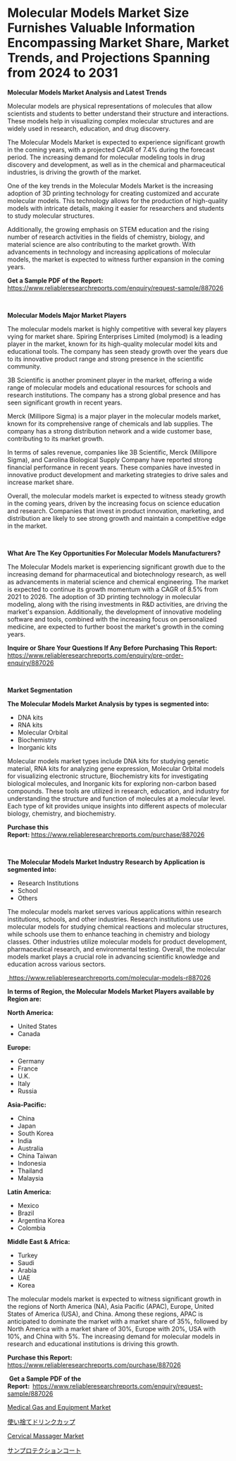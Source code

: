<p><h1>Molecular Models Market Size Furnishes Valuable Information Encompassing Market Share, Market Trends, and Projections Spanning from 2024 to 2031</h1></p><p><strong>Molecular Models Market Analysis and Latest Trends</strong></p>
<p><p>Molecular models are physical representations of molecules that allow scientists and students to better understand their structure and interactions. These models help in visualizing complex molecular structures and are widely used in research, education, and drug discovery.</p><p>The Molecular Models Market is expected to experience significant growth in the coming years, with a projected CAGR of 7.4% during the forecast period. The increasing demand for molecular modeling tools in drug discovery and development, as well as in the chemical and pharmaceutical industries, is driving the growth of the market.</p><p>One of the key trends in the Molecular Models Market is the increasing adoption of 3D printing technology for creating customized and accurate molecular models. This technology allows for the production of high-quality models with intricate details, making it easier for researchers and students to study molecular structures.</p><p>Additionally, the growing emphasis on STEM education and the rising number of research activities in the fields of chemistry, biology, and material science are also contributing to the market growth. With advancements in technology and increasing applications of molecular models, the market is expected to witness further expansion in the coming years.</p></p>
<p><strong>Get a Sample PDF of the Report:&nbsp;</strong> <a href="https://www.reliableresearchreports.com/enquiry/request-sample/887026">https://www.reliableresearchreports.com/enquiry/request-sample/887026</a></p>
<p>&nbsp;</p>
<p><strong>Molecular Models Major Market Players</strong></p>
<p><p>The molecular models market is highly competitive with several key players vying for market share. Spiring Enterprises Limited (molymod) is a leading player in the market, known for its high-quality molecular model kits and educational tools. The company has seen steady growth over the years due to its innovative product range and strong presence in the scientific community.</p><p>3B Scientific is another prominent player in the market, offering a wide range of molecular models and educational resources for schools and research institutions. The company has a strong global presence and has seen significant growth in recent years.</p><p>Merck (Millipore Sigma) is a major player in the molecular models market, known for its comprehensive range of chemicals and lab supplies. The company has a strong distribution network and a wide customer base, contributing to its market growth.</p><p>In terms of sales revenue, companies like 3B Scientific, Merck (Millipore Sigma), and Carolina Biological Supply Company have reported strong financial performance in recent years. These companies have invested in innovative product development and marketing strategies to drive sales and increase market share.</p><p>Overall, the molecular models market is expected to witness steady growth in the coming years, driven by the increasing focus on science education and research. Companies that invest in product innovation, marketing, and distribution are likely to see strong growth and maintain a competitive edge in the market.</p></p>
<p>&nbsp;</p>
<p><strong>What Are The Key Opportunities For Molecular Models Manufacturers?</strong></p>
<p><p>The Molecular Models market is experiencing significant growth due to the increasing demand for pharmaceutical and biotechnology research, as well as advancements in material science and chemical engineering. The market is expected to continue its growth momentum with a CAGR of 8.5% from 2021 to 2026. The adoption of 3D printing technology in molecular modeling, along with the rising investments in R&D activities, are driving the market's expansion. Additionally, the development of innovative modeling software and tools, combined with the increasing focus on personalized medicine, are expected to further boost the market's growth in the coming years.</p></p>
<p><strong>Inquire or Share Your Questions If Any Before Purchasing This Report:</strong> <a href="https://www.reliableresearchreports.com/enquiry/pre-order-enquiry/887026">https://www.reliableresearchreports.com/enquiry/pre-order-enquiry/887026</a></p>
<p>&nbsp;</p>
<p><strong>Market Segmentation</strong></p>
<p><strong>The Molecular Models Market Analysis by types is segmented into:</strong></p>
<p><ul><li>DNA kits</li><li>RNA kits</li><li>Molecular Orbital</li><li>Biochemistry</li><li>Inorganic kits</li></ul></p>
<p><p>Molecular models market types include DNA kits for studying genetic material, RNA kits for analyzing gene expression, Molecular Orbital models for visualizing electronic structure, Biochemistry kits for investigating biological molecules, and Inorganic kits for exploring non-carbon based compounds. These tools are utilized in research, education, and industry for understanding the structure and function of molecules at a molecular level. Each type of kit provides unique insights into different aspects of molecular biology, chemistry, and biochemistry.</p></p>
<p><strong>Purchase this Report:&nbsp;</strong><a href="https://www.reliableresearchreports.com/purchase/887026">https://www.reliableresearchreports.com/purchase/887026</a></p>
<p>&nbsp;</p>
<p><strong>The Molecular Models Market Industry Research by Application is segmented into:</strong></p>
<p><ul><li>Research Institutions</li><li>School</li><li>Others</li></ul></p>
<p><p>The molecular models market serves various applications within research institutions, schools, and other industries. Research institutions use molecular models for studying chemical reactions and molecular structures, while schools use them to enhance teaching in chemistry and biology classes. Other industries utilize molecular models for product development, pharmaceutical research, and environmental testing. Overall, the molecular models market plays a crucial role in advancing scientific knowledge and education across various sectors.</p></p>
<p><a href="https://www.reliableresearchreports.com/molecular-models-r887026">&nbsp;https://www.reliableresearchreports.com/molecular-models-r887026</a></p>
<p><strong>In terms of Region, the Molecular Models Market Players available by Region are:</strong></p>
<p>
    <p> <strong> North America: </strong>
        <ul>
            <li>United States</li>
            <li>Canada</li>
        </ul>
        </p> 
    <p> <strong> Europe: </strong>
        <ul>
            <li>Germany</li>
            <li>France</li>
            <li>U.K.</li>
            <li>Italy</li>
            <li>Russia</li>
        </ul>
        </p> 
    <p> <strong> Asia-Pacific: </strong>
        <ul>
            <li>China</li>
            <li>Japan</li>
            <li>South Korea</li>
            <li>India</li>
            <li>Australia</li>
            <li>China Taiwan</li>
            <li>Indonesia</li>
            <li>Thailand</li>
            <li>Malaysia</li>
        </ul>
        </p> 
    <p> <strong> Latin America: </strong>
        <ul>
            <li>Mexico</li>
            <li>Brazil</li>
            <li>Argentina Korea</li>
            <li>Colombia</li>
        </ul>
        </p> 
    <p> <strong> Middle East & Africa: </strong>
        <ul>
            <li>Turkey</li>
            <li>Saudi</li>
            <li>Arabia</li>
            <li>UAE</li>
            <li>Korea</li>
        </ul>
    </p>
    </p>
<p><p>The molecular models market is expected to witness significant growth in the regions of North America (NA), Asia Pacific (APAC), Europe, United States of America (USA), and China. Among these regions, APAC is anticipated to dominate the market with a market share of 35%, followed by North America with a market share of 30%, Europe with 20%, USA with 10%, and China with 5%. The increasing demand for molecular models in research and educational institutions is driving this growth.</p></p>
<p><strong>Purchase this Report: </strong><a href="https://www.reliableresearchreports.com/purchase/887026">https://www.reliableresearchreports.com/purchase/887026</a></p>
<p>&nbsp;<strong>Get a Sample PDF of the Report:&nbsp;&nbsp;</strong><a href="https://www.reliableresearchreports.com/enquiry/request-sample/887026">https://www.reliableresearchreports.com/enquiry/request-sample/887026</a></p>
<p><strong></strong></p>
<p><p><a href="https://github.com/timeliteaut/Market-Research-Report-List-2/blob/main/medical-gas-and-equipment-market.md">Medical Gas and Equipment Market</a></p><p><a href="https://github.com/zjkmgcs938405/Market-Research-Report-List-2/blob/main/446605248797.md">使い捨てドリンクカップ</a></p><p><a href="https://github.com/seekum/Market-Research-Report-List-2/blob/main/cervical-massager-market.md">Cervical Massager Market</a></p><p><a href="https://github.com/mohamedbakry57/Market-Research-Report-List-3/blob/main/196389148796.md">サンプロテクションコート</a></p></p>